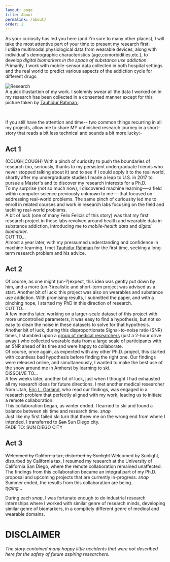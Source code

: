```yaml
---
layout: page
title: About
permalink: /about/
order: 2
---
```


As your curiosity has led you here (and I'm sure to many other places), I will take the most attentive part of your time to present my research first:  
I utilize multimodal physiological data from wearable devices, along with individual's demographic characteristics (age,comorbidities,etc.), to develop *digital biomarkers in the space of substance use addiction*. Primarily, I work with mobile-sensor data collected in both hospital settings and the real world to predict various aspects of the addiction cycle for different drugs.

  <img src="{{ site.url }}/assets/about_work.png" alt="Research"/>
  <figcaption>A quick illustartion of my work. I solemnly swear all the data I worked on in my research has been collected in a consented manner except for this picture taken by <a href="https://www.tauhidurrahman.com/"> Tauhidur Rahman </a> .</figcaption>  
  
  &nbsp;

  If you still have the attention and time-- two common things recurring in all my projects, allow me to share MY unfinished research journey in a short-story that reads a bit less technical and sounds a bit more lucky:-  
## Act 1
(COUGH,COUGH) With a pinch of curiosity to push the boundaries of research (no, seriously, thanks to my persistent undergraduate friends who never stopped talking about it) and to see if I could apply it to the real world, shortly after my undergraduate studies I made a leap to U.S. in 2017 to pursue a Master's and to discover my research interests for a Ph.D.  
To my surprise (not so much now), I discovered machine learning—-a field within computer science previously unknown to me—-that focused on addressing real-world problems. The same pinch of curiousity led me to enroll in related courses and work in research labs focusing on the field and tackling real-world problems.  
A bit of luck (one of many Felix Felicis of this story) was that my first research project in these labs revolved around health and wearable data in substance addiction, introducing me to *mobile-health data* and *digital biomarker*.  
CUT TO...  
Almost a year later, with my pressumed understanding and confidence in machine-learning, I met <a href="https://www.tauhidurrahman.com/"> Tauhidur Rahman </a> for the first time, seeking a long-term research problem and his advice.

## Act 2
Of course, as one might (un-?)expect, this idea was gently put down by him, and a more (un-?)realistic and short-term project was advised as a start. Another bit of luck: this project was also on wearables and substance use addiction. With promising results, I submitted the paper, and with a pinching hope, I started my PhD in this direction of research.  
CUT TO...  
A few months later, working on a larger-scale dataset of this project with more uncontrolled parameters, it was easy to find a hypothesis, but not so easy to clean the noise in these datasets to solve for that hypothesis.  
Another bit of luck, during this disproportionate  Signal-to-noise ratio (SNR) times, I stumbled upon a <a href="https://umasstox.com/">group of medical researchers</a> (just a 2-hour drive away!) who collected wearable data from a large scale of participants with an SNR ahead of its time and were happy to collaborate.  
Of course, once again, as expected with any other Ph.D. project, this started with countless bad hypothesis before finding the right one. Our findings were released online, and simultaneously, I wanted to make the best use of the snow around me in Amherst by learning to ski.  
DISSOLVE TO...  
A few weeks later, another bit of luck, just when I thought I had exhausted all my research ideas for future directions. I met another medical researcher from Utah, <a href="https://faculty.utah.edu/u0889676-Eric_L_Garland/research/index.hml">  Eric L. Garland</a>, who read our findings, was engaged in a research problem that perfectly aligned with my work, leading us to initiate a remote collaboration.  
This collaboration began, as winter ended. I learned to ski and found a balance between ski time and research time. *snap*  
Just like my first failed ski turn that threw me on the wrong end from where I intended, I transferred to ~~San~~ Sun Diego city.  
FADE TO: SUN DIEGO CITY  
## Act 3
~~Welcomed by California tax, disturbed by Sunlight~~ Welcomed by Sunlight, disturbed by California tax, I resumed my research at the University of California San Diego, where the remote collaboration remained unaffected.  
The findings from this collaboration became an integral part of my Ph.D. proposal and upcoming projects that are currently in-progress. *snap*  
Summer ended, the results from this collaboration are being..  
*typing...*  
  
  During each *snap*, I was fortunate enough to do industrial research internships where I worked with similar genre of research minds, developing similar genre of biomarkers, in a compltely different genre of medical and wearable domains.  

# DISCLAIMER
*The story contained many happy little accidents that were not described here for the safety of future aspiring researchers.*


<!--  limited knowledge but  know of accumulating 


With nothing but a little more than a year of  

 which is ac

( thanks to my friends who chose this route )



Thanks to many another amazing researchers in this community and advancement in the hardware of sensors 

I also worked 

## Act 2

## Act 3
I told I will tell a story, but it has to pause here as the ~~story~~ research is still going on .. 


My other passions include several things related to art, Skiing, -->



<!-- In my free I ~~like~~ used to play badminton,  check out places around me, play badminton, board games, and go on long drives in my free time. I started hiking actively last year ([my list](https://www.alltrails.com/members/bhanu-gullapalli/completed)). At present, I am trying to learn more about stars. -->

<!-- .

Hi, I'm Bhanu Teja Gullapalli; thanks for visiting my website. I am a sixth-year Ph.D. student in the Halıcıoğlu Data Science Institute at the University of California San Diego advised by   [Tauhidur Rahman](http://www.tauhidurrahman.com/).

As a member of [Mosaic Lab](http://mosaic.cs.umass.edu/), I focus on machine learning and ubiquitous technologies in the medical domain. I am primarily interested in developing machine learning algorithms that understand the time-series physiological signals collected from wearable devices to predict and explain various behavioral variables associated with substance usage and addiction. 

In the past, I have worked as a research intern at [Samsung Digital Health Lab](https://www.sra.samsung.com/digital-health/). I joined the University of Massachusetts Amherst as a Master's student in 2017 and moved to MS/Ph.D. track in 2018. After spending four wonderful years there, I transferred to the University of California San Diego. I did my undergrad at the Indian Institute of Technology -Guwahati (IITG), where I completed my thesis under the supervision of [Samit Bhattacharya](http://www.iitg.ac.in/samit/) and [Benny George](https://www.iitg.ac.in/ben/). 

I like to check out places around me, play badminton, board games, and go on long drives in my free time. I started hiking actively last year ([my list](https://www.alltrails.com/members/bhanu-gullapalli/completed)). At present, I am trying to learn more about stars.

If you still have any attenti -->
